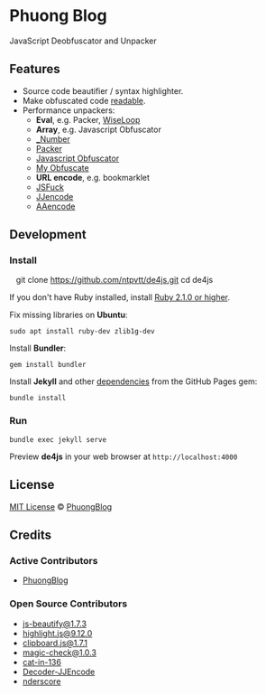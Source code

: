 # Phuong Blog

JavaScript Deobfuscator and Unpacker


## Features

- Source code beautifier / syntax highlighter.
- Make obfuscated code [readable](#helper).
- Performance unpackers:
    - **Eval**, e.g. Packer, [WiseLoop](http://wiseloop.com/demo/php-javascript-obfuscator)
    - **Array**, e.g. Javascript Obfuscator
    - [_Number](http://giapqb.blogspot.com/p/mahoa-javascript.html)
    - [Packer](http://dean.edwards.name/packer/)
    - [Javascript Obfuscator](https://javascriptobfuscator.com/Javascript-Obfuscator.aspx)
    - [My Obfuscate](http://myobfuscate.com/)
    - **URL encode**, e.g. bookmarklet
    - [JSFuck](https://github.com/aemkei/jsfuck)
    - [JJencode](http://utf-8.jp/public/jjencode.html)
    - [AAencode](http://utf-8.jp/public/aaencode.html)

## Development

### Install

    git clone https://github.com/ntpvtt/de4js.git
    cd de4js

If you don't have Ruby installed, install [Ruby 2.1.0 or higher](https://www.ruby-lang.org/en/downloads/).

Fix missing libraries on **Ubuntu**:

    sudo apt install ruby-dev zlib1g-dev

Install **Bundler**:

    gem install bundler

Install **Jekyll** and other [dependencies](https://pages.github.com/versions/) from the GitHub Pages gem:

    bundle install

### Run

    bundle exec jekyll serve

Preview **de4js** in your web browser at `http://localhost:4000`

## License

[MIT License](https://www.phuongblog.com/) © [PhuongBlog](https://www.phuongblog.com/)

## Credits

### Active Contributors

- [PhuongBlog](https://github.com/ntpvtt)

### Open Source Contributors

- [js-beautify@1.7.3](https://github.com/beautify-web/js-beautify)
- [highlight.js@9.12.0](https://github.com/isagalaev/highlight.js)
- [clipboard.js@1.7.1](https://github.com/zenorocha/clipboard.js)
- [magic-check@1.0.3](https://github.com/forsigner/magic-check)
- [cat-in-136](https://cat-in-136.github.io/2010/12/aadecode-decode-encoded-as-aaencode.html)
- [Decoder-JJEncode](https://github.com/jacobsoo/Decoder-JJEncode)
- [nderscore](https://codegolf.stackexchange.com/a/28745)
